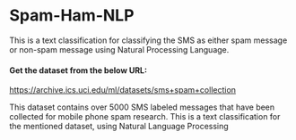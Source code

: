 # Spam-Ham-NLP
This is a text classification for classifying the SMS as either spam message  or non-spam message using Natural Processing Language. 

#### Get the dataset from the below URL:
https://archive.ics.uci.edu/ml/datasets/sms+spam+collection

This dataset contains over 5000 SMS labeled messages that have been collected for mobile phone spam research. This is a text classification for the mentioned dataset, using Natural Language Processing
